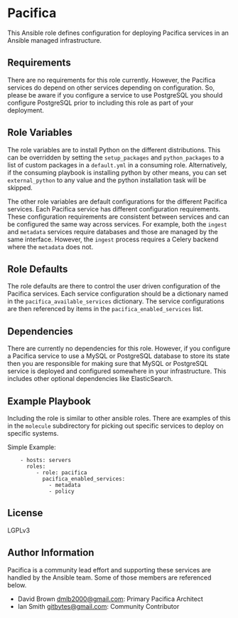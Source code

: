 Pacifica
=========

This Ansible role defines configuration for deploying Pacifica services in an
Ansible managed infrastructure.

Requirements
------------

There are no requirements for this role currently. However, the Pacifica
services do depend on other services depending on configuration. So, please
be aware if you configure a service to use PostgreSQL you should configure
PostgreSQL prior to including this role as part of your deployment.

Role Variables
--------------

The role variables are to install Python on the different distributions. This
can be overridden by setting the `setup_packages` and `python_packages` to
a list of custom packages in a `default.yml` in a consuming role.
Alternatively, if the consuming playbook is installing python by other means,
you can set `external_python` to any value and the python installation task
will be skipped.

The other role variables are default configurations for the different Pacifica
services. Each Pacifica service has different configuration requirements. These
configuration requirements are consistent between services and can be configured
the same way across services. For example, both the `ingest` and `metadata`
services require databases and those are managed by the same interface. However,
the `ingest` process requires a Celery backend where the `metadata` does not.

Role Defaults
--------------

The role defaults are there to control the user driven configuration of the
Pacifica services. Each service configuration should be a dictionary named 
in the `pacifica_available_services` dictionary. The service configurations
are then referenced by items in the `pacifica_enabled_services` list.

Dependencies
------------

There are currently no dependencies for this role. However, if you configure a
Pacifica service to use a MySQL or PostgreSQL database to store its state then
you are responsible for making sure that MySQL or PostgreSQL service is deployed
and configured somewhere in your infrastructure. This includes other optional
dependencies like ElasticSearch.

Example Playbook
----------------

Including the role is similar to other ansible roles. There are examples of this
in the `molecule` subdirectory for picking out specific services to deploy on
specific systems.

Simple Example:
```
    - hosts: servers
      roles:
         - role: pacifica
           pacifica_enabled_services:
             - metadata
             - policy
```

License
-------

LGPLv3

Author Information
------------------

Pacifica is a community lead effort and supporting these services are handled by the
Ansible team. Some of those members are referenced below.

 * David Brown <dmlb2000@gmail.com>: Primary Pacifica Architect
 * Ian Smith <gitbytes@gmail.com>: Community Contributor
